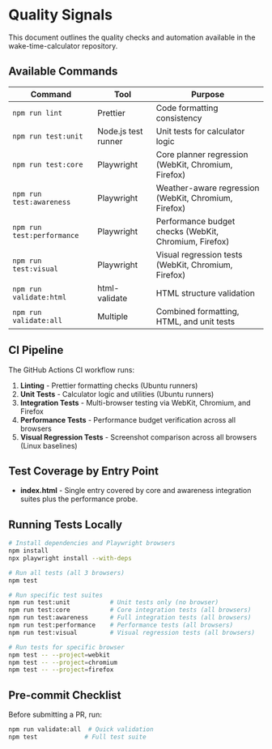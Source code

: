 # Quality Signals

This document outlines the quality checks and automation available in the wake-time-calculator repository.

## Available Commands

| Command | Tool | Purpose |
|---------|------|---------|
| `npm run lint` | Prettier | Code formatting consistency |
| `npm run test:unit` | Node.js test runner | Unit tests for calculator logic |
| `npm run test:core` | Playwright | Core planner regression (WebKit, Chromium, Firefox) |
| `npm run test:awareness` | Playwright | Weather-aware regression (WebKit, Chromium, Firefox) |
| `npm run test:performance` | Playwright | Performance budget checks (WebKit, Chromium, Firefox) |
| `npm run test:visual` | Playwright | Visual regression tests (WebKit, Chromium, Firefox) |
| `npm run validate:html` | html-validate | HTML structure validation |
| `npm run validate:all` | Multiple | Combined formatting, HTML, and unit tests |

## CI Pipeline

The GitHub Actions CI workflow runs:

1. **Linting** - Prettier formatting checks (Ubuntu runners)
2. **Unit Tests** - Calculator logic and utilities (Ubuntu runners)
3. **Integration Tests** - Multi-browser testing via WebKit, Chromium, and Firefox
4. **Performance Tests** - Performance budget verification across all browsers
5. **Visual Regression Tests** - Screenshot comparison across all browsers (Linux baselines)

## Test Coverage by Entry Point

- **index.html** - Single entry covered by core and awareness integration suites plus the performance probe.

## Running Tests Locally

```bash
# Install dependencies and Playwright browsers
npm install
npx playwright install --with-deps

# Run all tests (all 3 browsers)
npm test

# Run specific test suites
npm run test:unit           # Unit tests only (no browser)
npm run test:core           # Core integration tests (all browsers)
npm run test:awareness      # Full integration tests (all browsers)
npm run test:performance    # Performance tests (all browsers)
npm run test:visual         # Visual regression tests (all browsers)

# Run tests for specific browser
npm test -- --project=webkit
npm test -- --project=chromium
npm test -- --project=firefox
```

## Pre-commit Checklist

Before submitting a PR, run:

```bash
npm run validate:all  # Quick validation
npm test             # Full test suite
```
